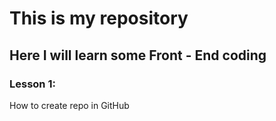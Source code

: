 # This is my repository
## Here I will learn some Front - End coding
### Lesson 1:
How to create repo in GitHub
